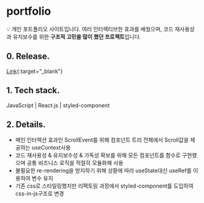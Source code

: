 # portfolio

💡 개인 포트폴리오 사이트입니다. 여러 인터렉티브한 효과를 배웠으며, 코드 재사용성과 유지보수를 위한 **구조적 고민을 많이 했던 프로젝트**입니다.

## 0. Release.

[Link](https://woobba.site/){:target="_blank"}

## 1. Tech stack.

JavaScript | React.js | styled-component

## 2. Details.

- 메인 인터렉션 효과인 ScrollEvent를 위해 컴포넌트 트리 전체에서 Scroll값을 제공하는 useContext사용
- 코드 재사용성 & 유지보수성 & 가독성 확보를 위해 모든 컴포넌트를 함수로 구현했으며 공통 비즈니스 로직을 적절히 모듈화해 사용
- 불필요한 re-rendering을 방지하기 위해 상황에 따라 useState대신 useRef를 이용하여 변수 유지
- 기존 css로 스타일링했지만 리팩토링 과정에서 styled-component를 도입하여 css-in-js구조로 변경
